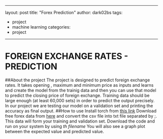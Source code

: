 ----
layout: post
title: "Forex Prediction"
author: dark02bs
tags:
- project
- machine learning
categories:
- project
----
# FOREIGN EXCHANGE RATES - PREDICTION
##About the project
The project is designed to predict foreign exchange rates. It takes opening , maximum and minimum price as inputs and learns and create the model from the trainig data and then you can use that model to predict the closing price of foreign exchange. Training data should be large enough (at least 60,000 sets) in order to predict the output precisely. In our project we are testing our model on a validation set and printing the accuracy as final output.
##How to use 
Install torch from [this link](https://github.com/torch/torch7/wiki/Cheatsheet)
Download free forex data from [here](http://www.histdata.com/) and convert the csv file into txt file separated by ;.
This data will form your training and validation set. Download the code and run on your system by using *th filename*
You will also see a graph plot between the expected value and predicted value.
